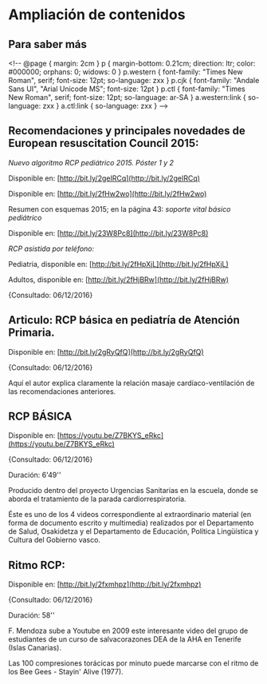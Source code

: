 # Ampliación de contenidos

## Para saber más

<!\-\- @page { margin: 2cm } p { margin-bottom: 0.21cm; direction: ltr; color: #000000; orphans: 0; widows: 0 } p.western { font-family: "Times New Roman", serif; font-size: 12pt; so-language: zxx } p.cjk { font-family: "Andale Sans UI", "Arial Unicode MS"; font-size: 12pt } p.ctl { font-family: "Times New Roman", serif; font-size: 12pt; so-language: ar-SA } a.western:link { so-language: zxx } a.ctl:link { so-language: zxx } -->

## **Recomendaciones y principales novedades de European resuscitation Council 2015:**

_Nuevo algoritmo RCP pediátrico 2015. Póster 1 y 2_

Disponible en: [http://bit.ly/2geIRCq](http://bit.ly/2geIRCq)

Disponible en: [http://bit.ly/2fHw2wo](http://bit.ly/2fHw2wo)

Resumen con esquemas 2015; en la página 43: _soporte vital básico pediátrico_

Disponible en: [http://bit.ly/23W8Pc8](http://bit.ly/23W8Pc8)

_RCP asistida por teléfono:_

Pediatria, disponible en: [http://bit.ly/2fHpXjL](http://bit.ly/2fHpXjL)

Adultos, disponible en: [http://bit.ly/2fHjBRw](http://bit.ly/2fHjBRw)

{Consultado: 06/12/2016}

## **Articulo: RCP básica en pediatría de Atención Primaria.**

Disponible en: [http://bit.ly/2gRyQfQ](http://bit.ly/2gRyQfQ)

{Consultado: 06/12/2016}

Aquí el autor explica claramente la relación masaje cardíaco-ventilación de las recomendaciones anteriores.

## **RCP BÁSICA**

Disponible en: [https://youtu.be/Z7BKYS_eRkc](https://youtu.be/Z7BKYS_eRkc)

{Consultado: 06/12/2016}

Duración: 6'49''

Producido dentro del proyecto Urgencias Sanitarias en la escuela, donde se aborda el tratamiento de la parada cardiorrespiratoria.

Éste es uno de los 4 videos correspondiente al extraordinario material (en forma de documento escrito y multimedia) realizados por el Departamento de Salud, Osakidetza y el Departamento de Educación, Política Lingüística y Cultura del Gobierno vasco.

## **Ritmo RCP:**

Disponible en: [http://bit.ly/2fxmhpz](http://bit.ly/2fxmhpz)

{Consultado: 06/12/2016}

Duración: 58''

F. Mendoza sube a Youtube en 2009 este interesante video del grupo de estudiantes de un curso de salvacorazones DEA de la AHA en Tenerife (Islas Canarias).

Las 100 compresiones torácicas por minuto puede marcarse con el ritmo de los Bee Gees - Stayin' Alive (1977).  

